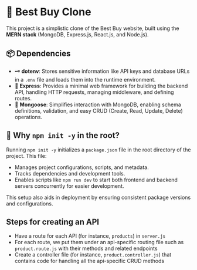 # 🛒 Best Buy Clone

This project is a simplistic clone of the Best Buy website, built using the **MERN stack** (MongoDB, Express.js, React.js, and Node.js).

## 📦 Dependencies

- 🗝️ **dotenv**: Stores sensitive information like API keys and database URLs in a `.env` file and loads them into the runtime environment.
- 🚀 **Express**: Provides a minimal web framework for building the backend API, handling HTTP requests, managing middleware, and defining routes.
- 🐍 **Mongoose**: Simplifies interaction with MongoDB, enabling schema definitions, validation, and easy CRUD (Create, Read, Update, Delete) operations.

## 📝 Why `npm init -y` in the root?

Running `npm init -y` initializes a `package.json` file in the root directory of the project. This file:

- Manages project configurations, scripts, and metadata.
- Tracks dependencies and development tools.
- Enables scripts like `npm run dev` to start both frontend and backend servers concurrently for easier development.

This setup also aids in deployment by ensuring consistent package versions and configurations.

## Steps for creating an API

- Have a route for each API (for instance, `products`) in `server.js`
- For each route, we put them under an api-specific routing file such as `product.route.js` with their methods and related endpoints
- Create a controller file (for instance, `product.controller.js`) that contains code for handling all the api-specific CRUD methods
